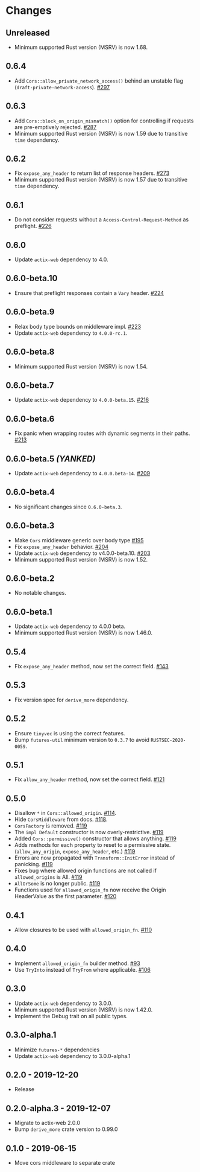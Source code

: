# Changes

## Unreleased

- Minimum supported Rust version (MSRV) is now 1.68.

## 0.6.4

- Add `Cors::allow_private_network_access()` behind an unstable flag (`draft-private-network-access`). [#297]

[#297]: https://github.com/actix/actix-extras/pull/297

## 0.6.3

- Add `Cors::block_on_origin_mismatch()` option for controlling if requests are pre-emptively rejected. [#287]
- Minimum supported Rust version (MSRV) is now 1.59 due to transitive `time` dependency.

[#287]: https://github.com/actix/actix-extras/pull/287

## 0.6.2

- Fix `expose_any_header` to return list of response headers. [#273]
- Minimum supported Rust version (MSRV) is now 1.57 due to transitive `time` dependency.

[#273]: https://github.com/actix/actix-extras/pull/273

## 0.6.1

- Do not consider requests without a `Access-Control-Request-Method` as preflight. [#226]

[#226]: https://github.com/actix/actix-extras/pull/226

## 0.6.0

- Update `actix-web` dependency to 4.0.

## 0.6.0-beta.10

- Ensure that preflight responses contain a `Vary` header. [#224]

[#224]: https://github.com/actix/actix-extras/pull/224

## 0.6.0-beta.9

- Relax body type bounds on middleware impl. [#223]
- Update `actix-web` dependency to `4.0.0-rc.1`.

[#223]: https://github.com/actix/actix-extras/pull/223

## 0.6.0-beta.8

- Minimum supported Rust version (MSRV) is now 1.54.

## 0.6.0-beta.7

- Update `actix-web` dependency to `4.0.0-beta.15`. [#216]

[#216]: https://github.com/actix/actix-extras/pull/216

## 0.6.0-beta.6

- Fix panic when wrapping routes with dynamic segments in their paths. [#213]

[#213]: https://github.com/actix/actix-extras/pull/213

## 0.6.0-beta.5 _(YANKED)_

- Update `actix-web` dependency to `4.0.0.beta-14`. [#209]

[#209]: https://github.com/actix/actix-extras/pull/209

## 0.6.0-beta.4

- No significant changes since `0.6.0-beta.3`.

## 0.6.0-beta.3

- Make `Cors` middleware generic over body type [#195]
- Fix `expose_any_header` behavior. [#204]
- Update `actix-web` dependency to v4.0.0-beta.10. [#203]
- Minimum supported Rust version (MSRV) is now 1.52.

[#195]: https://github.com/actix/actix-extras/pull/195
[#203]: https://github.com/actix/actix-extras/pull/203
[#204]: https://github.com/actix/actix-extras/pull/204

## 0.6.0-beta.2

- No notable changes.

## 0.6.0-beta.1

- Update `actix-web` dependency to 4.0.0 beta.
- Minimum supported Rust version (MSRV) is now 1.46.0.

## 0.5.4

- Fix `expose_any_header` method, now set the correct field. [#143]

[#143]: https://github.com/actix/actix-extras/pull/143

## 0.5.3

- Fix version spec for `derive_more` dependency.

## 0.5.2

- Ensure `tinyvec` is using the correct features.
- Bump `futures-util` minimum version to `0.3.7` to avoid `RUSTSEC-2020-0059`.

## 0.5.1

- Fix `allow_any_header` method, now set the correct field. [#121]

[#121]: https://github.com/actix/actix-extras/pull/121

## 0.5.0

- Disallow `*` in `Cors::allowed_origin`. [#114].
- Hide `CorsMiddleware` from docs. [#118].
- `CorsFactory` is removed. [#119]
- The `impl Default` constructor is now overly-restrictive. [#119]
- Added `Cors::permissive()` constructor that allows anything. [#119]
- Adds methods for each property to reset to a permissive state. (`allow_any_origin`,
  `expose_any_header`, etc.) [#119]
- Errors are now propagated with `Transform::InitError` instead of panicking. [#119]
- Fixes bug where allowed origin functions are not called if `allowed_origins` is All. [#119]
- `AllOrSome` is no longer public. [#119]
- Functions used for `allowed_origin_fn` now receive the Origin HeaderValue as the
  first parameter. [#120]

[#114]: https://github.com/actix/actix-extras/pull/114
[#118]: https://github.com/actix/actix-extras/pull/118
[#119]: https://github.com/actix/actix-extras/pull/119
[#120]: https://github.com/actix/actix-extras/pull/120

## 0.4.1

- Allow closures to be used with `allowed_origin_fn`. [#110]

[#110]: https://github.com/actix/actix-extras/pull/110

## 0.4.0

- Implement `allowed_origin_fn` builder method. [#93]
- Use `TryInto` instead of `TryFrom` where applicable. [#106]

[#93]: https://github.com/actix/actix-extras/pull/93
[#106]: https://github.com/actix/actix-extras/pull/106

## 0.3.0

- Update `actix-web` dependency to 3.0.0.
- Minimum supported Rust version (MSRV) is now 1.42.0.
- Implement the Debug trait on all public types.

## 0.3.0-alpha.1

- Minimize `futures-*` dependencies
- Update `actix-web` dependency to 3.0.0-alpha.1

## 0.2.0 - 2019-12-20

- Release

## 0.2.0-alpha.3 - 2019-12-07

- Migrate to actix-web 2.0.0
- Bump `derive_more` crate version to 0.99.0

## 0.1.0 - 2019-06-15

- Move cors middleware to separate crate
